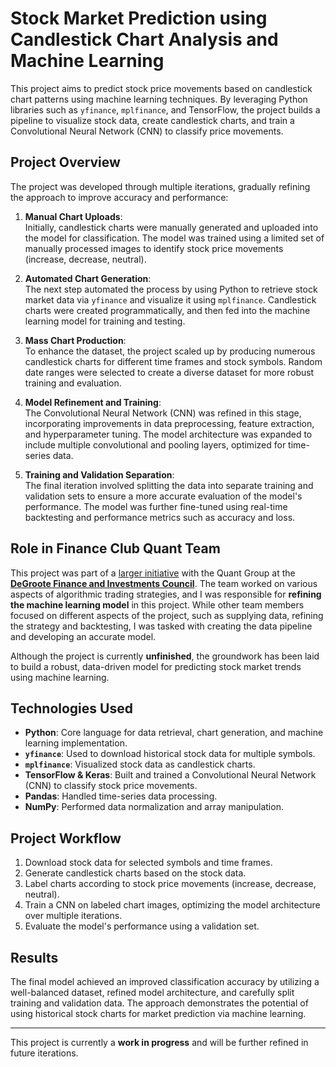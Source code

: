 # **Stock Market Prediction using Candlestick Chart Analysis and Machine Learning**

This project aims to predict stock price movements based on candlestick chart patterns using machine learning techniques. By leveraging Python libraries such as `yfinance`, `mplfinance`, and TensorFlow, the project builds a pipeline to visualize stock data, create candlestick charts, and train a Convolutional Neural Network (CNN) to classify price movements.

## **Project Overview**

The project was developed through multiple iterations, gradually refining the approach to improve accuracy and performance:

1. **Manual Chart Uploads**:  
   Initially, candlestick charts were manually generated and uploaded into the model for classification. The model was trained using a limited set of manually processed images to identify stock price movements (increase, decrease, neutral).

2. **Automated Chart Generation**:  
   The next step automated the process by using Python to retrieve stock market data via `yfinance` and visualize it using `mplfinance`. Candlestick charts were created programmatically, and then fed into the machine learning model for training and testing.

3. **Mass Chart Production**:  
   To enhance the dataset, the project scaled up by producing numerous candlestick charts for different time frames and stock symbols. Random date ranges were selected to create a diverse dataset for more robust training and evaluation.

4. **Model Refinement and Training**:  
   The Convolutional Neural Network (CNN) was refined in this stage, incorporating improvements in data preprocessing, feature extraction, and hyperparameter tuning. The model architecture was expanded to include multiple convolutional and pooling layers, optimized for time-series data.

5. **Training and Validation Separation**:  
   The final iteration involved splitting the data into separate training and validation sets to ensure a more accurate evaluation of the model's performance. The model was further fine-tuned using real-time backtesting and performance metrics such as accuracy and loss.

## **Role in Finance Club Quant Team**

This project was part of a [larger initiative](https://github.com/DFIC-Quant-Fund/CompVision-W2024) with the Quant Group at the [**DeGroote Finance and Investments Council**](https://www.degrootefinance.ca/). The team worked on various aspects of algorithmic trading strategies, and I was responsible for **refining the machine learning model** in this project. While other team members focused on different aspects of the project, such as supplying data, refining the strategy and backtesting, I was tasked with creating the data pipeline and developing an accurate model. 

Although the project is currently **unfinished**, the groundwork has been laid to build a robust, data-driven model for predicting stock market trends using machine learning.

## **Technologies Used**
- **Python**: Core language for data retrieval, chart generation, and machine learning implementation.
- **`yfinance`**: Used to download historical stock data for multiple symbols.
- **`mplfinance`**: Visualized stock data as candlestick charts.
- **TensorFlow & Keras**: Built and trained a Convolutional Neural Network (CNN) to classify stock price movements.
- **Pandas**: Handled time-series data processing.
- **NumPy**: Performed data normalization and array manipulation.

## **Project Workflow**
1. Download stock data for selected symbols and time frames.
2. Generate candlestick charts based on the stock data.
3. Label charts according to stock price movements (increase, decrease, neutral).
4. Train a CNN on labeled chart images, optimizing the model architecture over multiple iterations.
5. Evaluate the model's performance using a validation set.

## **Results**
The final model achieved an improved classification accuracy by utilizing a well-balanced dataset, refined model architecture, and carefully split training and validation data. The approach demonstrates the potential of using historical stock charts for market prediction via machine learning.

---

This project is currently a **work in progress** and will be further refined in future iterations.
